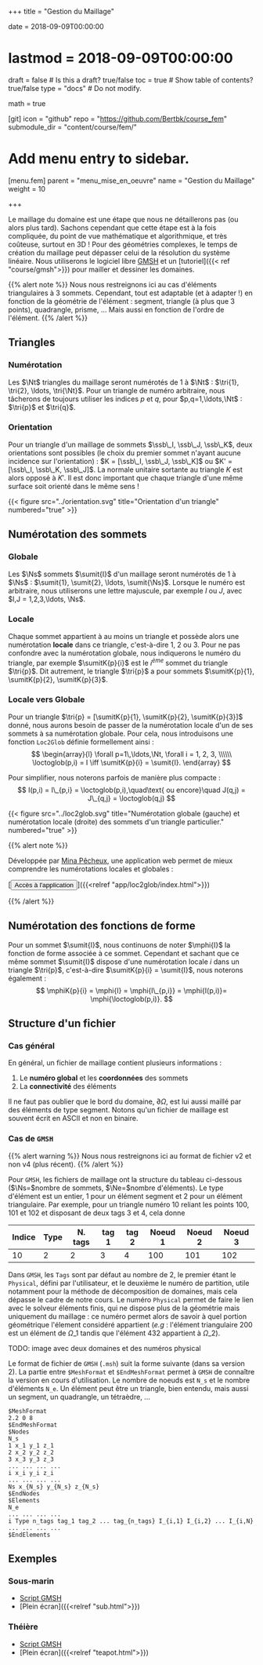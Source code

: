 +++
title = "Gestion du Maillage"

date = 2018-09-09T00:00:00
# lastmod = 2018-09-09T00:00:00

draft = false  # Is this a draft? true/false
toc = true  # Show table of contents? true/false
type = "docs"  # Do not modify.

math = true

[git]
  icon = "github"
  repo = "https://github.com/Bertbk/course_fem"
  submodule_dir = "content/course/fem/"


# Add menu entry to sidebar.
[menu.fem]
  parent = "menu_mise_en_oeuvre"
  name = "Gestion du Maillage"
  weight = 10

+++
$\newcommand{\Cb}{\mathbb{C}}$
$\newcommand{\Nb}{\mathbb{N}}$
$\newcommand{\Rb}{\mathbb{R}}$
$\newcommand{\PS}[2]{\left(#1,#2\right)}$
$\newcommand{\PSV}[2]{\PS{#1}{#2}\_V}$
$\newcommand{\PSL}[2]{\PS{#1}{#2}\_{L^2(\Omega)}}$
$\newcommand{\PSH}[2]{\PS{#1}{#2}\_{H^1(\Omega)}}$
$\newcommand{\norm}[1]{\left\\|#1\right\\|}$
$\newcommand{\normV}[1]{\left\\|#1\right\\|\_{V}}$
$\newcommand{\normH}[1]{\left\\|#1\right\\|\_{H^1(\Omega)}}$
$\newcommand{\normL}[1]{\left\\|#1\right\\|\_{L^2(\Omega)}}$
$\newcommand{\abs}[1]{\left|#1\right|}$
$\newcommand{\xx}{\mathbf{x}}$
$\newcommand{\yy}{\mathbf{y}}$
$\newcommand{\zz}{\mathbf{z}}$
$\newcommand{\nn}{\mathbf{n}}$
$\newcommand{\Ccal}{\mathcal{C}}$
$\newcommand{\Cscr}{\mathscr{C}}$
$\newcommand{\omegai}{\omega\_i}$
$\newcommand{\dsp}{\displaystyle}$
$\newcommand{\diff}{{\rm d}}$
$\newcommand{\conj}[1]{\overline{#1}}$
$\newcommand{\dn}{\partial_\nn}$
$\newcommand{\supp}{\mathrm{supp}}$
$\newcommand{\enstq}[2]{\left\\{#1 \mathrel{}\middle|\mathrel{}#2\right\\}}$
$\newcommand{\Image}{\mathrm{Im}}$
$\newcommand{\Ker}{\mathrm{Ker}}$
$\newcommand{\dxi}{\partial\_{x\_i}}$
$\newcommand{\di}{\partial\_{i}}$
$\newcommand{\dj}{\partial\_{j}}$
$\newcommand{\Ho}{H^1(\Omega)}$
$\newcommand{\Lo}{L^2(\Omega)}$
$\newcommand{\ssb}{\mathbf{s}}$
$\newcommand{\Ns}{N\_s}$
$\newcommand{\Nt}{N\_t}$
$\newcommand{\Ne}{N\_e}$
$\newcommand{\sumit}[1]{\ssb\_{#1}}$
$\newcommand{\sumitK}[2]{\ssb\_{#2}^{#1}}$
$\newcommand{\tri}[1]{K\_{#1}}$
$\newcommand{\loctoglob}{\mathrm{Loc2Glob}}$
$\newcommand{\mphi}[1]{\varphi\_{#1}}$
$\newcommand{\mphiK}[2]{\mphi{#2}^{#1}}$


Le maillage du domaine est une étape que nous ne détaillerons pas (ou alors plus tard). Sachons cependant que cette étape est à la fois compliquée, du point de vue mathématique et algorithmique, et très coûteuse, surtout en 3D ! Pour des géométries complexes, le temps de création du maillage peut dépasser celui de la résolution du système linéaire. Nous utiliserons le logiciel libre [GMSH](https://GMSH.info) et un [tutoriel]({{< ref "course/gmsh">}}) pour mailler et dessiner les domaines.


{{% alert note %}}
Nous nous restreignons ici au cas d'éléments triangulaires à 3 sommets. Cependant, tout est adaptable (et à adapter !) en fonction de la géométrie de l'élément : segment, triangle (à plus que 3 points), quadrangle, prisme, ... Mais aussi en fonction de l'ordre de l'élément.
{{% /alert %}}

## Triangles

### Numérotation

Les $\Nt$ triangles du maillage seront numérotés de 1 à $\Nt$ : $\tri{1}, \tri{2}, \ldots, \tri{\Nt}$. Pour un triangle de numéro arbitraire, nous tâcherons de toujours utiliser les indices $p$ et $q$, pour $p,q=1,\ldots,\Nt$ : $\tri{p}$ et $\tri{q}$.

### Orientation

Pour un triangle d'un maillage de sommets $\ssb\_I, \ssb\_J, \ssb\_K$, deux orientations sont possibles (le choix du premier sommet n'ayant aucune incidence sur l'orientation) :  $K = [\ssb\_I, \ssb\_J, \ssb\_K]$ ou $K' = [\ssb\_I, \ssb\_K, \ssb\_J]$. La normale unitaire sortante au triangle $K$ est alors opposé à $K'$. Il est donc important que chaque triangle d'une même surface soit orienté dans le même sens ! 

{{< figure src="../orientation.svg" title="Orientation d'un triangle" numbered="true" >}}

## Numérotation des sommets

### Globale

Les $\Ns$ sommets $\sumit{I}$ d'un maillage seront numérotés de 1 à $\Ns$ : $\sumit{1}, \sumit{2}, \ldots, \sumit{\Ns}$. Lorsque le numéro est arbitraire, nous utiliserons une lettre majuscule, par exemple $I$ ou $J$, avec $I,J = 1,2,3,\ldots, \Ns$.

### Locale

Chaque sommet appartient à au moins un triangle et possède alors une numérotation **locale** dans ce triangle, c'est-à-dire 1, 2 ou 3. Pour ne pas confondre avec la numérotation globale, nous indiquerons le numéro du triangle, par exemple $\sumitK{p}{i}$ est le $i^{ème}$ sommet du triangle $\tri{p}$. Dit autrement, le triangle $\tri{p}$ a pour sommets $\sumitK{p}{1}, \sumitK{p}{2}, \sumitK{p}{3}$.

### Locale vers Globale

Pour un triangle $\tri{p} = [\sumitK{p}{1}, \sumitK{p}{2}, \sumitK{p}{3}]$ donné, nous aurons besoin de passer de la numérotation locale d'un de ses sommets à sa numérotation globale. Pour cela, nous introduisons une fonction `Loc2Glob` définie formellement ainsi :
$$
\begin{array}{l}
  \forall p=1\,\ldots,\Nt, \forall i = 1, 2, 3, \\\\\\
  \loctoglob(p,i) = I \iff \sumitK{p}{i} = \sumit{I}.
\end{array}
$$

Pour simplifier, nous noterons parfois de manière plus compacte :
$$
I(p,i) = I\_{p,i} = \loctoglob(p,i),\quad\text{ ou encore}\quad
J(q,j) = J\_{q,j} = \loctoglob(q,j)
$$


{{< figure src="../loc2glob.svg" title="Numérotation globale (gauche) et numérotation locale (droite) des sommets d'un triangle particulier." numbered="true" >}}


{{% alert note %}} 

Développée par [Mina Pêcheux](http://minapecheux.com), une application web permet de mieux comprendre les numérotations locales et globales :

[<button type="button" class="btn btn-outline-primary">Accès à l'application</button>]({{<relref "app/loc2glob/index.html">}})

<!-- <iframe class="d-none d-lg-block" 
    id="Loc2Glob"
    title="Loc2Glob"
    width="100%"
    height="600"
    src="../loc2glob/index.html"
    allowfullscreen = true> -->

{{% /alert %}}

## Numérotation des fonctions de forme

Pour un sommet $\sumit{I}$, nous continuons de noter $\mphi{I}$ la fonction de forme associée à ce sommet. Cependant et sachant que ce même sommet $\sumit{I}$ dispose d'une numérotation locale $i$ dans un triangle $\tri{p}$, c'est-à-dire $\sumitK{p}{i} = \sumit{I}$, nous noterons également :
$$
\mphiK{p}{i} = \mphi{I} = \mphi{I\_{p,i}} = \mphi{I(p,i)}= \mphi{\loctoglob(p,i)}.
$$

## Structure d'un fichier

### Cas général

En général, un fichier de maillage contient plusieurs informations :

1. Le **numéro global** et les **coordonnées** des sommets
2. La **connectivité** des éléments

Il ne faut pas oublier que le bord du domaine, $\partial\Omega$, est lui aussi maillé par des éléments de type segment. Notons qu'un fichier de maillage est souvent écrit en ASCII et non en binaire. 


### Cas de `GMSH`

{{% alert warning %}}
Nous nous restreignons ici au format de fichier v2 et non v4 (plus récent).
{{% /alert %}}

Pour `GMSH`, les fichiers de maillage ont la structure du tableau ci-dessous ($\Ns=$nombre de sommets, $\Ne=$nombre d'éléments). Le type d'élément est un entier, 1 pour un élément segment et 2 pour un élément triangulaire. Par exemple, pour un triangle numéro 10 reliant les points 100, 101 et 102 et disposant de deux tags 3 et 4, cela donne

| Indice | Type | N. tags |tag 1 | tag 2 | Noeud 1 | Noeud 2 | Noeud 3 |
| --- | --- | --- |---|--- | ---| ---| --- |
|  10 |2 |2| 3 | 4 | 100 | 101 | 102|

Dans `GMSH`, les `Tags` sont par défaut au nombre de 2, le premier étant le `Physical`, défini par l'utilisateur, et le deuxième le numéro de partition, utile notamment pour la méthode de décomposition de domaines, mais cela dépasse le cadre de notre cours. Le numéro `Physical` permet de faire le lien avec le solveur éléments finis, qui ne dispose plus de la géométrie mais uniquement du maillage : ce numéro permet alors de savoir à quel portion géométrique l'élement considéré appartient (*e.g* : l'élément triangulaire 200 est un élément de $\Omega\_1$ tandis que l'élément 432 appartient à $\Omega\_2$).

TODO: image avec deux domaines et des numéros physical

Le format de fichier de `GMSH` (`.msh`) suit la forme suivante (dans sa version 2). La partie entre `$MeshFormat` et `$EndMeshFormat` permet à `GMSH` de connaître la version en cours d'utilisation. Le nombre de noeuds est `N_s` et le nombre d'éléments `N_e`. Un élément peut être un triangle, bien entendu, mais aussi un segment, un quadrangle, un tétraèdre, ...

```
$MeshFormat
2.2 0 8
$EndMeshFormat
$Nodes
N_s
1 x_1 y_1 z_1
2 x_2 y_2 z_2
3 x_3 y_3 z_3
... ... ... ...
i x_i y_i z_i
... ... ... ...
Ns x_{N_s} y_{N_s} z_{N_s}
$EndNodes
$Elements
N_e
... ... ... ...
i Type n_tags tag_1 tag_2 ... tag_{n_tags} I_{i,1} I_{i,2} ... I_{i,N}
... ... ... ...
$EndElements
```

## Exemples

### Sous-marin

<object type="text/html" data="../sub/index.html" width="100%" height="auto"></object>

- [Script GMSH](https://github.com/Bertbk/geogmsh/blob/master/submarine.geo)
- [Plein écran]({{<relref "sub.html">}})

### Théière

<object type="text/html" data="../teapot/index.html" width="100%" height="auto"></object>

- [Script GMSH](https://github.com/Bertbk/geogmsh/blob/master/teapot.geo)
- [Plein écran]({{<relref "teapot.html">}})
